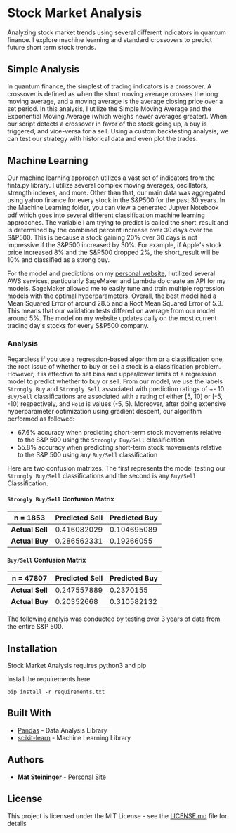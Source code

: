 # Stock Market Analysis
Analyzing stock market trends using several different indicators in quantum finance. I explore machine learning and standard crossovers to predict future short term stock trends.

## Simple Analysis 

In quantum finance, the simplest of trading indicators is a crossover. A crossover is defined as when the short moving average crosses the long moving average, and a moving average is the average closing price over a set period. In this analysis, I utilize the Simple Moving Average and the Exponential Moving Average (which weighs newer averages greater). When our script detects a crossover in favor of the stock going up, a buy is triggered, and vice-versa for a sell. Using a custom backtesting analysis, we can test our strategy with historical data and even plot the trades. 
## Machine Learning

Our machine learning approach utilizes a vast set of indicators from the finta.py library. I utilize several complex moving averages, oscillators, strength indexes, and more. Other than that, our main data was aggregated using yahoo finance for every stock in the S&P500 for the past 30 years. In the Machine Learning folder, you can view a generated Jupyer Notebook pdf which goes into several different classification machine learning approaches. The variable I am trying to predict is called the short_result and is determined by the combined percent increase over 30 days over the S&P500. This is because a stock gaining 20% over 30 days is not impressive if the S&P500 increased by 30%. For example, if Apple's stock price increased 8% and the S&P500 dropped 2%, the short_result will be 10% and classified as a strong buy.

For the model and predictions on my [personal website](https://mathewsteininger.com/#stock), I utilized several AWS services, particularly SageMaker and Lambda do create an API for my models. SageMaker allowed me to easily tune and train multiple regression models with the optimal hyperparameters. Overall, the best model had a Mean Squared Error of around 28.5 and a Root Mean Squared Error of 5.3. This means that our validation tests differed on average from our model around 5%. The model on my website updates daily on the most current trading day's stocks for every S&P500 company.

### Analysis

Regardless if you use a regression-based algorithm or a classification one, the root issue of whether to buy or sell a stock is a classification problem. However, it is effective to set bins and upper/lower limits of a regression model to predict whether to buy or sell. From our model, we use the labels `Strongly Buy` and `Strongly Sell` associated with prediction ratings of +- 10. `Buy/Sell` classifications are associated with a rating of either [5, 10) or [-5, -10) respectively, and `Hold` is values (-5, 5). Moreover, after doing extensive hyperparameter optimization using gradient descent, our algorithm performed as followed:
* 67.6% accuracy when predicting short-term stock movements relative to the S&P 500 using the `Strongly Buy/Sell` classification
* 55.8% accuracy when predicting short-term stock movements relative to the S&P 500 using any `Buy/Sell` classification

Here are two confusion matrixes. The first represents the model testing our `Strongly Buy/Sell` classifications and the second is any `Buy/Sell` Classification.


#### `Strongly Buy/Sell` Confusion Matrix

| n = 1853      | Predicted Sell | Predicted Buy | 
| ------------- | -------------- |-------------- |
| **Actual Sell**   | 0.416082029    | 0.104695089   |
| **Actual Buy**    | 0.286562331    | 0.19266055    |

#### `Buy/Sell` Confusion Matrix

| n = 47807      | Predicted Sell | Predicted Buy | 
| ------------- | -------------- |-------------- |
| **Actual Sell**   | 0.247557889    | 0.2370155   |
| **Actual Buy**    |  0.20352668   | 0.310582132    |

The following analyis was conducted by testing over 3 years of data from the entire S&P 500.

## Installation

Stock Market Analysis requires python3 and pip

Install the requirements here
```
pip install -r requirements.txt
```


## Built With

* [Pandas](https://pandas.pydata.org) - Data Analysis Library
* [scikit-learn](https://scikit-learn.org/stable/) - Machine Learning Library


## Authors

* **Mat Steininger** - [Personal Site](https://mathewsteininger.com)

## License

This project is licensed under the MIT License - see the [LICENSE.md](LICENSE.md) file for details
